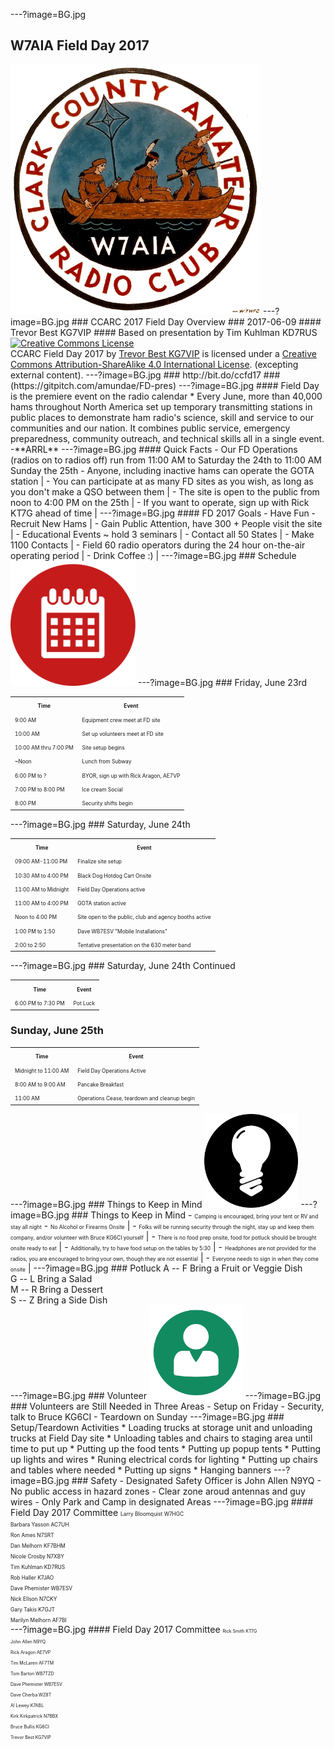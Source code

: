 ---?image=BG.jpg
## W7AIA Field Day 2017
<img src="W7AIA.png" alt="Calendar Icon" height="400" width="400"> 
---?image=BG.jpg
### CCARC 2017 Field Day Overview
### 2017-06-09
#### Trevor Best KG7VIP
#### Based on presentation by Tim Kuhlman KD7RUS
<a rel="license" href="http://creativecommons.org/licenses/by-sa/4.0/"><img alt="Creative Commons License" style="border-width:0" src="https://i.creativecommons.org/l/by-sa/4.0/88x31.png" /></a><br /><span xmlns:dct="http://purl.org/dc/terms/" href="http://purl.org/dc/dcmitype/InteractiveResource" property="dct:title" rel="dct:type">CCARC Field Day 2017</span> by <a xmlns:cc="http://creativecommons.org/ns#" href="https://gitpitch.com/amundae/FD-pres" property="cc:attributionName" rel="cc:attributionURL">Trevor Best KG7VIP</a> is licensed under a <a rel="license" href="http://creativecommons.org/licenses/by-sa/4.0/">Creative Commons Attribution-ShareAlike 4.0 International License</a>. (excepting external content)</a>.
---?image=BG.jpg
### http://bit.do/ccfd17
### (https://gitpitch.com/amundae/FD-pres)
---?image=BG.jpg
#### Field Day is the premiere event on the radio calendar
* Every June, more than 40,000 hams throughout North America set up temporary transmitting stations in public places to demonstrate ham radio's science, skill and service to our communities and our nation. It combines public service, emergency preparedness, community outreach, and technical skills all in a single event. -**ARRL** 
---?image=BG.jpg
#### Quick Facts
- Our FD Operations (radios on to radios off) run from 11:00 AM to Saturday the 24th to 11:00 AM Sunday the 25th
- Anyone, including inactive hams can operate the GOTA station |
- You can participate at as many FD sites as you wish, as long as you don't make a QSO between them |
- The site is open to the public from noon to 4:00 PM on the 25th |
- If you want to operate, sign up with Rick KT7G ahead of time |
---?image=BG.jpg
#### FD 2017 Goals
- Have Fun
- Recruit New Hams |
- Gain Public Attention, have 300 + People visit the site |
- Educational Events ~ hold 3 seminars |
- Contact all 50 States |
- Make 1100 Contacts |
- Field 60 radio operators during the 24 hour on-the-air operating period |
- Drink Coffee :) |
---?image=BG.jpg
### Schedule
<img src="Calendar-Icon.png" alt="Calendar Icon" height="200" width="200"> 
---?image=BG.jpg
### Friday, June 23rd
<table>
  <tr>
    <th><span style="font-size:0.6em">Time</span></th>
    <th><span style="font-size:0.6em">Event</span></th> 
  </tr>
  <tr>
    <td><span style="font-size:0.6em">9:00 AM</span></td>
    <td><span style="font-size:0.6em">Equipment crew meet at FD site</span></td> 
  </tr>
  <tr class="fragment">
    <td><span style="font-size:0.6em">10:00 AM</span></td>
    <td><span style="font-size:0.6em">Set up volunteers meet at FD site</span></td>
  </tr>
  <tr class="fragment">
    <td><span style="font-size:0.6em">10:00 AM thru 7:00 PM</span></td>
    <td><span style="font-size:0.6em">Site setup begins</span></td>
  </tr>
  <tr class="fragment">
    <td><span style="font-size:0.6em">~Noon</span></td>
    <td><span style="font-size:0.6em">Lunch from Subway</span></td>
  </tr>
  <tr class="fragment">
    <td><span style="font-size:0.6em">6:00 PM to ?</span></td>
    <td><span style="font-size:0.6em">BYOR, sign up with Rick Aragon, AE7VP</span></td>
  </tr>
  <tr class="fragment">
    <td><span style="font-size:0.6em">7:00 PM to 8:00 PM</span></td>
    <td><span style="font-size:0.6em">Ice cream Social</span></td>
  </tr>
  <tr class="fragment">
    <td><span style="font-size:0.6em">8:00 PM</span></td>
    <td><span style="font-size:0.6em">Security shifts begin</span></td>
  </tr>
</table>
---?image=BG.jpg
### Saturday, June 24th
<table>
  <tr>
    <th><span style="font-size:0.6em">Time</span></th>
    <th><span style="font-size:0.6em">Event</span></th> 
  </tr>
  <tr>
    <td><span style="font-size:0.6em">09:00 AM-11:00 PM</span></td>
    <td><span style="font-size:0.6em">Finalize site setup</span></td> 
  </tr>
  <tr>
    <tr class="fragment">
    <td><span style="font-size:0.6em">10:30 AM to 4:00 PM</span></td>
    <td><span style="font-size:0.6em">Black Dog Hotdog Cart Onsite</span></td>
  </tr>
  <tr>
    <tr class="fragment">
    <td><span style="font-size:0.6em">11:00 AM to Midnight</span></td>
    <td><span style="font-size:0.6em">Field Day Operations active</span></td>
  </tr>
    <tr>
    <tr class="fragment">
    <td><span style="font-size:0.6em">11:00 AM to 4:00 PM</span></td>
    <td><span style="font-size:0.6em">GOTA station active</span></td>
  </tr>
    <tr class="fragment">
    <td><span style="font-size:0.6em">Noon to 4:00 PM </span></td>
    <td><span style="font-size:0.6em">Site open to the public, club and agency booths active</span></td>
  </tr>
    <tr>
    <tr class="fragment">
    <td><span style="font-size:0.6em">1:00 PM to 1:50</span></td>
    <td><span style="font-size:0.6em">Dave WB7ESV "Mobile Installations"</span></td>
  </tr>
    <tr>
    <tr class="fragment">
    <td><span style="font-size:0.6em">2:00 to 2:50</span></td>
    <td><span style="font-size:0.6em">Tentative presentation on the 630 meter band</span></td>
  </tr>
</table>
---?image=BG.jpg
### Saturday, June 24th Continued
<table>
  <tr>
    <th><span style="font-size:0.6em">Time</span></th>
    <th><span style="font-size:0.6em">Event</span></th> 
  </tr>
   <tr>
    <td><span style="font-size:0.6em">6:00 PM to 7:30 PM</span></td>
    <td><span style="font-size:0.6em">Pot Luck</span></td>
  </tr>
</table>
<h3>Sunday, June 25th</h3>
<table>
  <tr>
    <th><span style="font-size:0.6em">Time</span></th>
    <th><span style="font-size:0.6em">Event</span></th> 
  </tr>
  <tr>
    <td><span style="font-size:0.6em">Midnight to 11:00 AM</span></td>
    <td><span style="font-size:0.6em">Field Day Operations Active</span></td> 
  </tr>
  <tr>
    <td><span style="font-size:0.6em">8:00 AM to 9:00 AM</span></td>
    <td><span style="font-size:0.6em">Pancake Breakfast</span></td>
  </tr>
  <tr>
    <td><span style="font-size:0.6em">11:00 AM</span></td>
    <td><span style="font-size:0.6em">Operations Cease, teardown and cleanup begin</span></td>
  </tr>
  </table>
---?image=BG.jpg
### Things to Keep in Mind
<img src="LIGHT.png" alt="light bulb" height="150" width="150"> 
---?image=BG.jpg
### Things to Keep in Mind
- <td><span style="font-size:0.6em">Camping is encouraged, bring your tent or RV and stay all night</span>
- <td><span style="font-size:0.6em">No Alcohol or Firearms Onsite</span> |
- <td><span style="font-size:0.6em">Folks will be running security through the night, stay up and keep them company, and/or volunteer with Bruce KG6CI yourself</span> |
- <td><span style="font-size:0.6em">There is no food prep onsite, food for potluck should be brought onsite ready to eat</span> |
- <td><span style="font-size:0.6em">Additionally, try to have food setup on the tables by 5:30</span> |
- <td><span style="font-size:0.6em">Headphones are not provided for the radios, you are encouraged to bring your own, though they are not essential</span> |
- <td><span style="font-size:0.6em">Everyone needs to sign in when they come onsite</span> |
---?image=BG.jpg
### Potluck
A -- F Bring a Fruit or Veggie Dish<br>
G -- L Bring a Salad<br>
M -- R Bring a Dessert<br>
S -- Z Bring a Side Dish<br>
---?image=BG.jpg
### Volunteer
<img src="PERSON.png" alt="Person Icon" height="150" width="150"> 
---?image=BG.jpg
### Volunteers are Still Needed in Three Areas
- Setup on Friday
- Security, talk to Bruce KG6CI
- Teardown on Sunday
---?image=BG.jpg
### Setup/Teardown Activities
* Loading trucks at storage unit and unloading trucks at Field Day site
* Unloading tables and chairs to staging area until time to put up
* Putting up the food tents
* Putting up popup tents
* Putting up lights and wires
* Runing electrical cords for lighting
* Putting up chairs and tables where needed
* Putting up signs
* Hanging banners
---?image=BG.jpg
### Safety
- Designated Safety Officer is John Allen N9YQ
- No public access in hazard zones
- Clear zone aroud antennas and guy wires
- Only Park and Camp in designated Areas
---?image=BG.jpg
#### Field Day 2017 Committee
<span style="font-size:0.6em"> 
Larry Bloomquist W7HGC<br>
Barbara Yasson AC7UH<br>
Ron Ames N7SRT<br>
Dan Melhorn KF7BHM<br>
Nicole Crosby N7XBY<br>
Tim Kuhlman KD7RUS<br>
Rob Haller K7JAO<br>
Dave Phemister WB7ESV<br>
Nick Ellson N7CKY<br>
Gary Takis K7GJT<br>
Marilyn Melhorn AF7BI<br>
</span>
---?image=BG.jpg
#### Field Day 2017 Committee
<span style="font-size:0.5em">
Rick Smith KT7G<br>
John Allen N9YQ<br>
Rick Aragon AE7VP<br>
Tim McLaren AF7TM<br>
Tom Barton WB7TZD<br>
Dave Phemister WB7ESV<br>
Dave Cherba WZ8T<br>
Al Lewey K7ABL<br>
Kirk Kirkpatrick N7BBX <br>
Bruce Bullis KG6CI<br>
Trevor Best KG7VIP<br></span>
